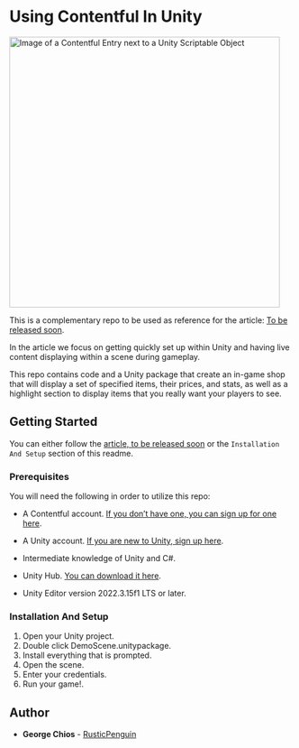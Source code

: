 # Using Contentful In Unity
<img src="https://github.com/contentful/using-contentful-in-unity/assets/38636581/0dbb1330-9fbb-4725-aa31-a82fc4f1a933" alt="Image of a Contentful Entry next to a Unity Scriptable Object" width="480"/>


This is a complementary repo to be used as reference for the article: [To be released soon](#).

In the article we focus on getting quickly set up within Unity and having live content displaying within a scene during gameplay. 

This repo contains code and a Unity package that create an in-game shop that will display a set of specified items, their prices, and stats, as well as a highlight section to display items that you really want your players to see.

## Getting Started

You can either follow the [article, to be released soon](#) or the `Installation And Setup` section of this readme.

### Prerequisites

You will need the following in order to utilize this repo:

- A Contentful account. [If you don’t have one, you can sign up for one here](https://www.contentful.com/sign-up/).

- A Unity account. [If you are new to Unity, sign up here](https://id.unity.com/).

- Intermediate knowledge of Unity and C#.

- Unity Hub. [You can download it here](https://unity.com/download).

- Unity Editor version 2022.3.15f1 LTS or later.


### Installation And Setup

1. Open your Unity project.
2. Double click DemoScene.unitypackage.
3. Install everything that is prompted.
4. Open the scene.
5. Enter your credentials.
6. Run your game!.

## Author

* **George Chios** - [RusticPenguin](https://github.com/rusticpenguin)
